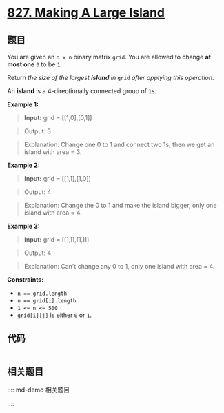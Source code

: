 # [827. Making A Large Island](https://leetcode.com/problems/making-a-large-island/)

## 题目

You are given an `n x n` binary matrix `grid`. You are allowed to change **at
most one** `0` to be `1`.

Return _the size of the largest **island** in_ `grid` _after applying this
operation_.

An **island** is a 4-directionally connected group of `1`s.



**Example 1:**

> 
> 
> 
> 

> 
> **Input:** grid = [[1,0],[0,1]]

> 
> Output: 3

> 
> Explanation: Change one 0 to 1 and connect two 1s, then we get an island with area = 3.


**Example 2:**

> 
> 
> 
> 

> 
> **Input:** grid = [[1,1],[1,0]]

> 
> Output: 4

> 
> Explanation: Change the 0 to 1 and make the island bigger, only one island with area = 4.

**Example 3:**

> 
> 
> 
> 

> 
> **Input:** grid = [[1,1],[1,1]]

> 
> Output: 4

> 
> Explanation: Can't change any 0 to 1, only one island with area = 4.


**Constraints:**

  * `n == grid.length`
  * `n == grid[i].length`
  * `1 <= n <= 500`
  * `grid[i][j]` is either `0` or `1`.


## 代码

```javascript

```

## 相关题目

:::: md-demo 相关题目

::::
